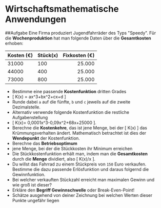 Wirtschaftsmathematische Anwendungen
====================================

##Aufgabe
Eine Firma produziert Jugendfahrräder des Typs "Speedy". Für die **Wochenproduktion** hat man folgende Daten über die **Gesamtkosten** erhoben:

Kosten (€) | Stück(x) | Fixkosten (€)
-----------|----------|-------------:
31000      | 100      | 25.000 
44000      | 400      | 25.000
73000      | 800      | 25.000

 - Bestimme eine passende **Kostenfunktion** dritten Grades
 - \[ K(x) = ax^3+bx^2+cx+d \]
  - Runde dabei `a` auf die fünfte, `b` und `c` jeweils auf die zweite Dezimalstelle.
  - Alternativ verwende folgende Kostenfunktion die restliche Aufgabenstellung
   - \[ K(x)= 0,0001x^3-0,09x^2+68x+25000 \].
 - Berechne die **Kostenkehre**, das ist jene Menge, bei der \[ K(x) \] das Krümmungsverhalten ändert. Mathematisch betrachtet ist dies der **Wendepunkt** der Kostenfunktion.
 - Berechne das **Betriebsoptimum**
  - jene Menge, bei der die Stückkosten ihr Minimum erreichen
  -  Die Stückkostenfunktion erhält man, indem man die **Gesamtkosten** durch die **Menge** dividiert, also \[ K(x)/x \]. 
 - Du willst das Fahrrad zu einem Stückpreis von `150` Euro verkaufen. Bestimme die dazu passende Erlösfunktion und daraus folgernd die Gewinnfunktion.
 - Bei welcher verkauften Stückzahl erreicht man maximalen Gewinn und wie groß ist dieser?
 - Erkläre den **Begriff Gewinnschwelle** oder Break-Even-Point!
  - Schätze ausgehend von deiner Zeichnung bei welchen Werten dieser Punkte ungefähr liegen
